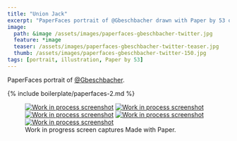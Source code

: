 ```yaml
---
title: "Union Jack"
excerpt: "PaperFaces portrait of @Gbeschbacher drawn with Paper by 53 on an iPad."
image: 
  path: &image /assets/images/paperfaces-gbeschbacher-twitter.jpg 
  feature: *image
  teaser: /assets/images/paperfaces-gbeschbacher-twitter-teaser.jpg
  thumb: /assets/images/paperfaces-gbeschbacher-twitter-150.jpg
tags: [portrait, illustration, Paper by 53]
---
```


PaperFaces portrait of [@Gbeschbacher](http://twitter.com/gbeschbacher).

{% include boilerplate/paperfaces-2.md %}

<figure class="third">
  <a href="{{ site.url }}/assets/images/paperfaces-gbeschbacher-process-1-lg.jpg"><img src="{{ site.url }}/assets/images/paperfaces-gbeschbacher-process-1-600.jpg" alt="Work in process screenshot"></a>
  <a href="{{ site.url }}/assets/images/paperfaces-gbeschbacher-process-2-lg.jpg"><img src="{{ site.url }}/assets/images/paperfaces-gbeschbacher-process-2-600.jpg" alt="Work in process screenshot"></a>
  <a href="{{ site.url }}/assets/images/paperfaces-gbeschbacher-process-3-lg.jpg"><img src="{{ site.url }}/assets/images/paperfaces-gbeschbacher-process-3-600.jpg" alt="Work in process screenshot"></a>
  <a href="{{ site.url }}/assets/images/paperfaces-gbeschbacher-process-4-lg.jpg"><img src="{{ site.url }}/assets/images/paperfaces-gbeschbacher-process-4-600.jpg" alt="Work in process screenshot"></a>
  <a href="{{ site.url }}/assets/images/paperfaces-gbeschbacher-process-5-lg.jpg"><img src="{{ site.url }}/assets/images/paperfaces-gbeschbacher-process-5-600.jpg" alt="Work in process screenshot"></a>
  <figcaption>Work in progress screen captures Made with Paper.</figcaption>
</figure>
